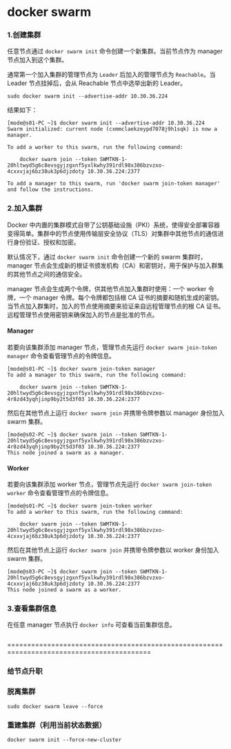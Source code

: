 # docker swarm

### 1.创建集群

任意节点通过 `docker swarm init` 命令创建一个新集群。当前节点作为 manager 节点加入到这个集群。

通常第一个加入集群的管理节点为 `Leader` 后加入的管理节点为 `Reachable`。当 Leader 节点挂掉后，会从 Reachable 节点中选举出新的 Leader。

```shell
sudo docker swarm init --advertise-addr 10.30.36.224
```
结果如下：

```
[mode@s01-PC ~]$ docker swarm init --advertise-addr 10.30.36.224
Swarm initialized: current node (cxmmclaekzeypd7078j9h1sqk) is now a manager.

To add a worker to this swarm, run the following command:

    docker swarm join --token SWMTKN-1-20hltwyd5g6c8evsgyjzgxnf5yxlkwhy391rdl98x386bzvzxo-4cxxvjaj6bz38uk3p6djzdoty 10.30.36.224:2377

To add a manager to this swarm, run 'docker swarm join-token manager' and follow the instructions.
```

### 2.加入集群

Docker 中内置的集群模式自带了公钥基础设施（PKI）系统，使得安全部署容器变得简单。集群中的节点使用传输层安全协议（TLS）对集群中其他节点的通信进行身份验证、授权和加密。

默认情况下，通过 `docker swarm init` 命令创建一个新的 swarm 集群时，manager 节点会生成新的根证书颁发机构（CA）和密钥对，用于保护与加入群集的其他节点之间的通信安全。

manager 节点会生成两个令牌，供其他节点加入集群时使用：一个 worker 令牌，一个 manager 令牌。每个令牌都包括根 CA 证书的摘要和随机生成的密钥。当节点加入群集时，加入的节点使用摘要来验证来自远程管理节点的根 CA 证书。远程管理节点使用密钥来确保加入的节点是批准的节点。

#### Manager

若要向该集群添加 manager 节点，管理节点先运行 `docker swarm join-token manager` 命令查看管理节点的令牌信息。

```
[mode@s01-PC ~]$ docker swarm join-token manager
To add a manager to this swarm, run the following command:

    docker swarm join --token SWMTKN-1-20hltwyd5g6c8evsgyjzgxnf5yxlkwhy391rdl98x386bzvzxo-4r8zd43yqhjinp9by2t5d3f03 10.30.36.224:2377
```

然后在其他节点上运行 `docker swarm join` 并携带令牌参数以 manager 身份加入 swarm 集群。

```
[mode@s02-PC ~]$ docker swarm join --token SWMTKN-1-20hltwyd5g6c8evsgyjzgxnf5yxlkwhy391rdl98x386bzvzxo-4r8zd43yqhjinp9by2t5d3f03 10.30.36.224:2377
This node joined a swarm as a manager.
```

#### Worker 

若要向该集群添加 worker 节点，管理节点先运行 `docker swarm join-token worker` 命令查看管理节点的令牌信息。

```
[mode@s01-PC ~]$ docker swarm join-token worker
To add a worker to this swarm, run the following command:

    docker swarm join --token SWMTKN-1-20hltwyd5g6c8evsgyjzgxnf5yxlkwhy391rdl98x386bzvzxo-4cxxvjaj6bz38uk3p6djzdoty 10.30.36.224:2377
```

然后在其他节点上运行 `docker swarm join` 并携带令牌参数以 worker 身份加入 swarm 集群。

```
[mode@s03-PC ~]$ docker swarm join --token SWMTKN-1-20hltwyd5g6c8evsgyjzgxnf5yxlkwhy391rdl98x386bzvzxo-4cxxvjaj6bz38uk3p6djzdoty 10.30.36.224:2377
This node joined a swarm as a worker.
```

### 3.查看集群信息

在任意 manager 节点执行 `docker info` 可查看当前集群信息。

```
```













==========================================================================================



### 给节点升职

### 脱离集群

```
sudo docker swarm leave --force
```


### 重建集群（利用当前状态数据）

```
docker swarm init --force-new-cluster
```
